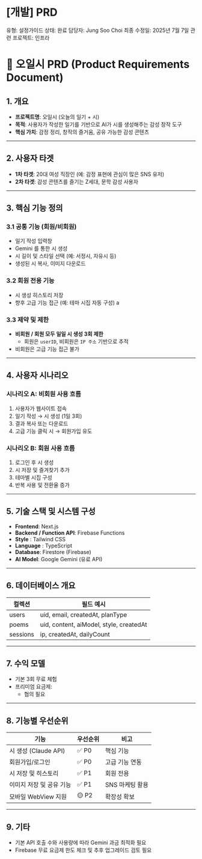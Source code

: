 # [개발] PRD

유형: 설정가이드
상태: 완료
담당자: Jung Soo Choi
최종 수정일: 2025년 7월 7일
관련 프로젝트: 인프라

# 📝 오일시 PRD (Product Requirements Document)

## 1. 개요

- **프로젝트명**: 오일시 (오늘의 일기 + 시)
- **목적**: 사용자가 작성한 일기를 기반으로 AI가 시를 생성해주는 감성 창작 도구
- **핵심 가치**: 감정 정리, 창작의 즐거움, 공유 가능한 감성 콘텐츠

---

## 2. 사용자 타겟

- **1차 타겟**: 20대 여성 직장인 (예: 감정 표현에 관심이 많은 SNS 유저)
- **2차 타겟**: 감성 콘텐츠를 즐기는 Z세대, 문학 감성 사용자

---

## 3. 핵심 기능 정의

### 3.1 공통 기능 (회원/비회원)

- 일기 작성 입력창
- Gemini 를 통한 시 생성
- 시 길이 및 스타일 선택 (예: 서정시, 자유시 등)
- 생성된 시 복사, 이미지 다운로드

### 3.2 회원 전용 기능

- 시 생성 히스토리 저장
- 향후 고급 기능 접근 (예: 테마 시집 자동 구성)
  a

### 3.3 제약 및 제한

- **비회원 / 회원 모두 일일 시 생성 3회 제한**
  - 회원은 `userID`, 비회원은 `IP 주소` 기반으로 추적
- 비회원은 고급 기능 접근 불가

---

## 4. 사용자 시나리오

### 시나리오 A: 비회원 사용 흐름

1. 사용자가 웹사이트 접속
2. 일기 작성 → 시 생성 (1일 3회)
3. 결과 복사 또는 다운로드
4. 고급 기능 클릭 시 → 회원가입 유도

### 시나리오 B: 회원 사용 흐름

1. 로그인 후 시 생성
2. 시 저장 및 즐겨찾기 추가
3. 테마별 시집 구성
4. 반복 사용 및 전환율 증가

---

## 5. 기술 스택 및 시스템 구성

- **Frontend**: Next.js
- **Backend / Function API**: Firebase Functions
- **Style** : Tailwind CSS
- **Language** : TypeScript
- **Database**: Firestore (Firebase)
- **AI Model**: Google Gemini (유료 API)

---

## 6. 데이터베이스 개요

| 컬렉션   | 필드 예시                               |
| -------- | --------------------------------------- |
| users    | uid, email, createdAt, planType         |
| poems    | uid, content, aiModel, style, createdAt |
| sessions | ip, createdAt, dailyCount               |

---

## 7. 수익 모델

- 기본 3회 무료 체험
- 프리미엄 요금제:
  - 협의 필요

---

## 8. 기능별 우선순위

| 기능                     | 우선순위 | 비고            |
| ------------------------ | -------- | --------------- |
| 시 생성 (Claude API)     | ✅ P0    | 핵심 기능       |
| 회원가입/로그인          | ✅ P0    | 고급 기능 연동  |
| 시 저장 및 히스토리      | ✅ P1    | 회원 전용       |
| 이미지 저장 및 공유 기능 | ✅ P1    | SNS 마케팅 활용 |
| 모바일 WebView 지원      | 🟡 P2    | 확장성 확보     |

---

## 9. 기타

- 기본 API 호출 수와 사용량에 따라 Gemini 과금 최적화 필요
- Firebase 무료 요금제 한도 체크 및 추후 업그레이드 검토 필요
